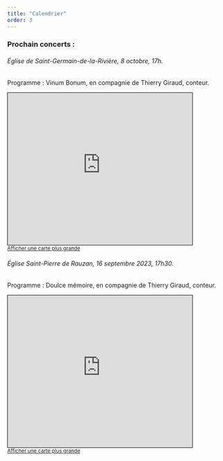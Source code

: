 ```yaml
---
title: "Calendrier"
order: 3
---
```

### Prochain concerts :


###### Église de Saint-Germain-de-la-Rivière, 8 octobre, 17h.


Programme : Vinum Bonum, en compagnie de Thierry Giraud, conteur.


<iframe width="425" height="350" src="https://www.openstreetmap.org/export/embed.html?bbox=-0.3394389152526856%2C44.94460207095928%2C-0.3252768516540528%2C44.950790655276876&amp;layer=mapnik&amp;marker=44.94769264984257%2C-0.33235788345336914" style="border: 1px solid black"></iframe><br/><small><a href="https://www.openstreetmap.org/?mlat=44.94769&amp;mlon=-0.33236#map=17/44.94770/-0.33236">Afficher une carte plus grande</a></small>


###### Église Saint-Pierre de Rauzan, 16 septembre 2023, 17h30.

Programme : Doulce mémoire, en compagnie de Thierry Giraud, conteur.

<iframe width="425" height="350" frameborder="0" scrolling="no" marginheight="0" marginwidth="0" src="https://www.openstreetmap.org/export/embed.html?bbox=-0.12784749269485476%2C44.77921723688089%2C-0.12430697679519653%2C44.78076508882308&amp;layer=mapnik" style="border: 1px solid black"></iframe><br/><small><a href="https://www.openstreetmap.org/#map=19/44.77999/-0.12608">Afficher une carte plus grande</a></small> 